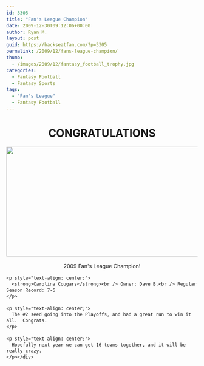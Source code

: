 ```yaml
---
id: 3305
title: "Fan's League Champion"
date: 2009-12-30T09:12:06+00:00
author: Ryan M.
layout: post
guid: https://backseatfan.com/?p=3305
permalink: /2009/12/fans-league-champion/
thumb:
  - /images/2009/12/fantasy_football_trophy.jpg
categories:
  - Fantasy Football
  - Fantasy Sports
tags:
  - "Fan's League"
  - Fantasy Football
---
```


<div class="entry">
  <h1 style="text-align: center;">
    CONGRATULATIONS
  </h1>

  <p>
    <img class="aligncenter size-full wp-image-6984" title="trophy" src="/images/2010/07/trophy.jpg" alt="" width="557" height="289" srcset="/images/2010/07/trophy.jpg 557w, /images/2010/07/trophy-300x155.jpg 300w" sizes="(max-width: 557px) 100vw, 557px" />
  </p>

  <p style="text-align: center;">
    <p style="text-align: center;">
      2009 Fan's League Champion!
    </p>

    <p style="text-align: center;">
      <strong>Carolina Cougars</strong><br /> Owner: Dave B.<br /> Regular Season Record: 7-6
    </p>

    <p style="text-align: center;">
      The #2 seed going into the Playoffs, and had a great run to win it all.  Congrats.
    </p>

    <p style="text-align: center;">
      Hopefully next year we can get 16 teams together, and it will be really crazy.
    </p></div>
